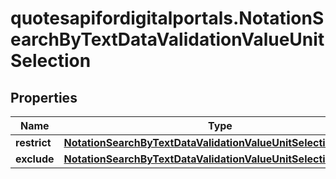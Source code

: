 # quotesapifordigitalportals.NotationSearchByTextDataValidationValueUnitSelection

## Properties

Name | Type | Description | Notes
------------ | ------------- | ------------- | -------------
**restrict** | [**NotationSearchByTextDataValidationValueUnitSelectionRestrict**](NotationSearchByTextDataValidationValueUnitSelectionRestrict.md) |  | [optional] 
**exclude** | [**NotationSearchByTextDataValidationValueUnitSelectionExclude**](NotationSearchByTextDataValidationValueUnitSelectionExclude.md) |  | [optional] 


